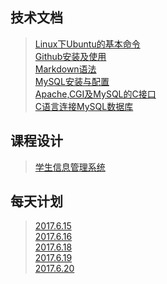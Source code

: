 ## 技术文档
>[Linux下Ubuntu的基本命令](./Linux下Ubuntu的基本命令.md)  
>[Github安装及使用](./Github安装及使用.md)  
>[Markdown语法](./Markdowm语法)  
>[MySQL安装与配置](./MySQL安装与配置.md)    
>[Apache,CGI及MySQL的C接口](./Apache,CGI及MySQL的C接口.md)     
>[C语言连接MySQL数据库](./C语言连接MySQL数据库.md)

## 课程设计
>[学生信息管理系统](/stu.md)

## 每天计划
>[2017.6.15](./2017.6.15.md)  
>[2017.6.16](./2017.6.16.md)  
>[2017.6.18](./2017.6.18.md)  
>[2017.6.19](./2017.6.19.md)    
>[2017.6.20](./2017.6.20.md)
